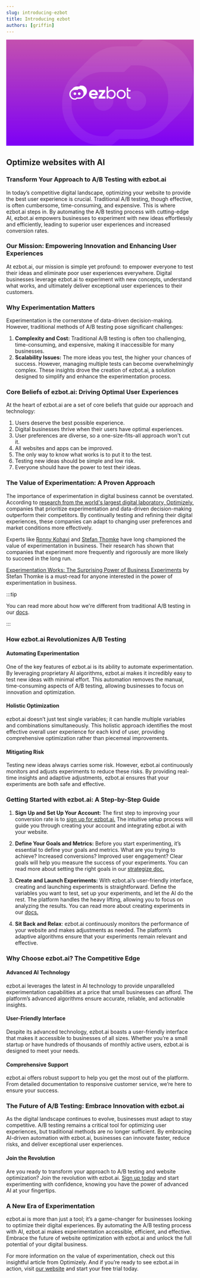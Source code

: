 ```yaml
---
slug: introducing-ezbot
title: Introducing ezbot
authors: [griffin]
---
```


![ezbot logo](./ezbot-card.jpg)

## Optimize websites with AI

### Transform Your Approach to A/B Testing with ezbot.ai

In today’s competitive digital landscape, optimizing your website to provide the best user experience is crucial. Traditional A/B testing, though effective, is often cumbersome, time-consuming, and expensive. This is where ezbot.ai steps in. By automating the A/B testing process with cutting-edge AI, ezbot.ai empowers businesses to experiment with new ideas effortlessly and efficiently, leading to superior user experiences and increased conversion rates.

<!-- truncate -->

### Our Mission: Empowering Innovation and Enhancing User Experiences

At ezbot.ai, our mission is simple yet profound: to empower everyone to test their ideas and eliminate poor user experiences everywhere. Digital businesses leverage ezbot.ai to experiment with new concepts, understand what works, and ultimately deliver exceptional user experiences to their customers.

### Why Experimentation Matters

Experimentation is the cornerstone of data-driven decision-making. However, traditional methods of A/B testing pose significant challenges:

1. **Complexity and Cost:** Traditional A/B testing is often too challenging, time-consuming, and expensive, making it inaccessible for many businesses.
2. **Scalability Issues:** The more ideas you test, the higher your chances of success. However, managing multiple tests can become overwhelmingly complex.
   These insights drove the creation of ezbot.ai, a solution designed to simplify and enhance the experimentation process.

### Core Beliefs of ezbot.ai: Driving Optimal User Experiences

At the heart of ezbot.ai are a set of core beliefs that guide our approach and technology:

1. Users deserve the best possible experience.
2. Digital businesses thrive when their users have optimal experiences.
3. User preferences are diverse, so a one-size-fits-all approach won't cut it.
4. All websites and apps can be improved.
5. The only way to know what works is to put it to the test.
6. Testing new ideas should be simple and low risk.
7. Everyone should have the power to test their ideas.

### The Value of Experimentation: A Proven Approach

The importance of experimentation in digital business cannot be overstated. According to [research from the world's largest digital laboratory, Optimizely,](https://www.optimizely.com/127000-experiments/) companies that prioritize experimentation and data-driven decision-making outperform their competitors. By continually testing and refining their digital experiences, these companies can adapt to changing user preferences and market conditions more effectively.

Experts like [Ronny Kohavi](https://www.linkedin.com/in/ronnyk/) and [Stefan Thomke](https://www.hbs.edu/faculty/Pages/profile.aspx?facId=6566) have long championed the value of experimentation in business. Their research has shown that companies that experiment more frequently and rigorously are more likely to succeed in the long run.

[Experimentation Works: The Surprising Power of Business Experiments](https://www.amazon.com/Experimentation-Works-Surprising-Business-Experiments/dp/B085KB2KDX/) by Stefan Thomke is a must-read for anyone interested in the power of experimentation in business.

:::tip

You can read more about how we're different from traditional A/B testing in our [docs](/introduction/benefits).

:::

### How ezbot.ai Revolutionizes A/B Testing

#### Automating Experimentation

One of the key features of ezbot.ai is its ability to automate experimentation. By leveraging proprietary AI algorithms, ezbot.ai makes it incredibly easy to test new ideas with minimal effort. This automation removes the manual, time-consuming aspects of A/B testing, allowing businesses to focus on innovation and optimization.

#### Holistic Optimization

ezbot.ai doesn’t just test single variables; it can handle multiple variables and combinations simultaneously. This holistic approach identifies the most effective overall user experience for each kind of user, providing comprehensive optimization rather than piecemeal improvements.

#### Mitigating Risk

Testing new ideas always carries some risk. However, ezbot.ai continuously monitors and adjusts experiments to reduce these risks. By providing real-time insights and adaptive adjustments, ezbot.ai ensures that your experiments are both safe and effective.

### Getting Started with ezbot.ai: A Step-by-Step Guide

1. **Sign Up and Set Up Your Account:** The first step to improving your conversion rate is to [sign up for ezbot.ai.](https://app.ezbot.ai/sign-up) The intuitive setup process will guide you through creating your account and integrating ezbot.ai with your website.

2. **Define Your Goals and Metrics:** Before you start experimenting, it’s essential to define your goals and metrics. What are you trying to achieve? Increased conversions? Improved user engagement? Clear goals will help you measure the success of your experiments. You can read more about setting the right goals in our [strategize doc.](/get-started/strategize)

3. **Create and Launch Experiments:** With ezbot.ai’s user-friendly interface, creating and launching experiments is straightforward. Define the variables you want to test, set up your experiments, and let the AI do the rest. The platform handles the heavy lifting, allowing you to focus on analyzing the results. You can read more about creating experiments in our [docs.](/get-started/your-first-optimization/)

4. **Sit Back and Relax**: ezbot.ai continuously monitors the performance of your website and makes adjustments as needed. The platform’s adaptive algorithms ensure that your experiments remain relevant and effective.

### Why Choose ezbot.ai? The Competitive Edge

#### Advanced AI Technology

ezbot.ai leverages the latest in AI technology to provide unparalleled experimentation capabilities at a price that small businesses can afford. The platform’s advanced algorithms ensure accurate, reliable, and actionable insights.

#### User-Friendly Interface

Despite its advanced technology, ezbot.ai boasts a user-friendly interface that makes it accessible to businesses of all sizes. Whether you’re a small startup or have hundreds of thousands of monthly active users, ezbot.ai is designed to meet your needs.

#### Comprehensive Support

ezbot.ai offers robust support to help you get the most out of the platform. From detailed documentation to responsive customer service, we’re here to ensure your success.

### The Future of A/B Testing: Embrace Innovation with ezbot.ai

As the digital landscape continues to evolve, businesses must adapt to stay competitive. A/B testing remains a critical tool for optimizing user experiences, but traditional methods are no longer sufficient. By embracing AI-driven automation with ezbot.ai, businesses can innovate faster, reduce risks, and deliver exceptional user experiences.

#### Join the Revolution

Are you ready to transform your approach to A/B testing and website optimization? Join the revolution with ezbot.ai. [Sign up today](https://app.ezbot.ai/sign-up) and start experimenting with confidence, knowing you have the power of advanced AI at your fingertips.

### A New Era of Experimentation

ezbot.ai is more than just a tool; it’s a game-changer for businesses looking to optimize their digital experiences. By automating the A/B testing process with AI, ezbot.ai makes experimentation accessible, efficient, and effective. Embrace the future of website optimization with ezbot.ai and unlock the full potential of your digital business.

For more information on the value of experimentation, check out this insightful article from Optimizely. And if you’re ready to see ezbot.ai in action, visit [our website](https://ezbot.ai) and start your free trial today.
